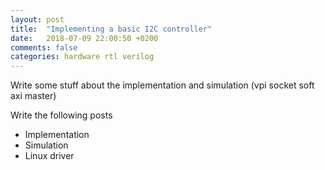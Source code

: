 ```yaml
---
layout: post
title:  "Implementing a basic I2C controller"
date:   2018-07-09 22:00:50 +0200
comments: false
categories: hardware rtl verilog
---
```


Write some stuff about the implementation and simulation (vpi socket soft axi master)

Write the following posts
- Implementation
- Simulation
- Linux driver

